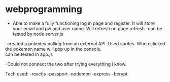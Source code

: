 # webprogramming

- Able to make a fully functioning log in page and register. It will store your email and pw and user name. Will refresh on page refresh
-can be tested by node server.js

-created a pokedex pulling from an external API. Used sprites. When clicked the pokemon name will pop up in the console. \
can be tested in app.js

-Could not connect the two after trying everything i know.

Tech used:
-reactjs
-passport
-nodemon
-express
-bcrypt
